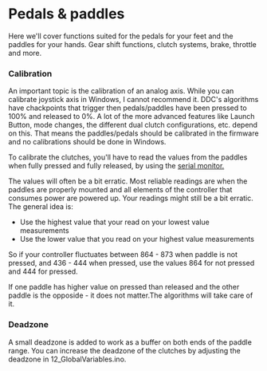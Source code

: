 # Pedals & paddles

Here we'll cover functions suited for the pedals for your feet and the paddles for your hands. Gear shift functions, clutch systems, brake, throttle and more.&#x20;

### Calibration

An important topic is the calibration of an analog axis. While you can calibrate joystick axis in Windows, I cannot recommend it. DDC's algorithms have chackpoints that trigger then pedals/paddles have been pressed to 100% and released to 0%. A lot of the more advanced features like Launch Button, mode changes, the different dual clutch configurations, etc. depend on this. That means the paddles/pedals should be calibrated in the firmware and no calibrations should be done in Windows.&#x20;

To calibrate the clutches, you'll have to read the values from the paddles when fully pressed and fully released, by using the [serial monitor. ](../../1.-project-planning/analog-inputs.md#reading-a-value)

The values will often be a bit erratic. Most reliable readings are when the paddles are properly mounted and all elements of the controller that consumes power are powered up. Your readings might still be a bit erratic. The general idea is:

* Use the highest value that your read on your lowest value measurements
* Use the lower value that you read on your highest value measurements

So if your controller fluctuates between 864 - 873 when paddle is not pressed, and 436 - 444 when pressed, use the values 864 for not pressed and 444 for pressed.&#x20;

If one paddle has higher value on pressed than released and the other paddle is the opposide - it does not matter.The algorithms will take care of it.

### Deadzone&#x20;

A small deadzone is added to work as a buffer on both ends of the paddle range. You can increase the deadzone of  the clutches by adjusting the deadzone in 12\_GlobalVariables.ino.&#x20;



